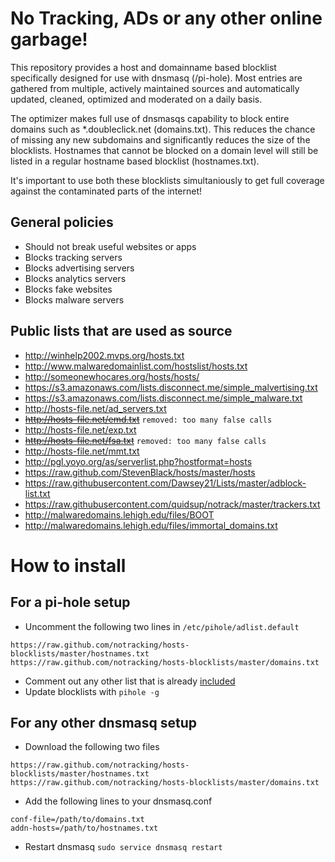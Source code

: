 # No Tracking, ADs or any other online garbage!
This repository provides a host and domainname based blocklist specifically designed for use with dnsmasq (/pi-hole).
Most entries are gathered from multiple, actively maintained sources and automatically updated, cleaned, optimized and moderated on a daily basis.

The optimizer makes full use of dnsmasqs capability to block entire domains such as *.doubleclick.net (domains.txt). This reduces the chance of missing any new subdomains and significantly reduces the size of the blocklists. Hostnames that cannot be blocked on a domain level will still be listed in a regular hostname based blocklist (hostnames.txt).

It's important to use both these blocklists simultaniously to get full coverage against the contaminated parts of the internet!

## General policies
 - Should not break useful websites or apps
 - Blocks tracking servers
 - Blocks advertising servers
 - Blocks analytics servers
 - Blocks fake websites
 - Blocks malware servers

## Public lists that are used as source
 - http://winhelp2002.mvps.org/hosts.txt
 - http://www.malwaredomainlist.com/hostslist/hosts.txt
 - http://someonewhocares.org/hosts/hosts/
 - https://s3.amazonaws.com/lists.disconnect.me/simple_malvertising.txt
 - https://s3.amazonaws.com/lists.disconnect.me/simple_malware.txt
 - http://hosts-file.net/ad_servers.txt
 - ~~http://hosts-file.net/emd.txt~~ `removed: too many false calls`
 - http://hosts-file.net/exp.txt
 - ~~http://hosts-file.net/fsa.txt~~ `removed: too many false calls`
 - http://hosts-file.net/mmt.txt
 - http://pgl.yoyo.org/as/serverlist.php?hostformat=hosts
 - https://raw.github.com/StevenBlack/hosts/master/hosts
 - https://raw.githubusercontent.com/Dawsey21/Lists/master/adblock-list.txt
 - https://raw.githubusercontent.com/quidsup/notrack/master/trackers.txt
 - http://malwaredomains.lehigh.edu/files/BOOT
 - http://malwaredomains.lehigh.edu/files/immortal_domains.txt

# How to install
## For a pi-hole setup
 - Uncomment the following two lines in `/etc/pihole/adlist.default`
```
https://raw.github.com/notracking/hosts-blocklists/master/hostnames.txt
https://raw.github.com/notracking/hosts-blocklists/master/domains.txt
```
 - Comment out any other list that is already [included](#public-lists-that-are-used-as-source)
 - Update blocklists with `pihole -g`

## For any other dnsmasq setup
 - Download the following two files
```
https://raw.github.com/notracking/hosts-blocklists/master/hostnames.txt
https://raw.github.com/notracking/hosts-blocklists/master/domains.txt
```
 - Add the following lines to your dnsmasq.conf
```
conf-file=/path/to/domains.txt
addn-hosts=/path/to/hostnames.txt
```
 - Restart dnsmasq `sudo service dnsmasq restart`
